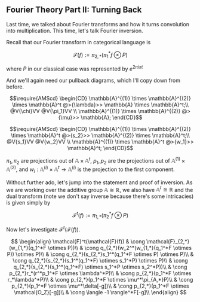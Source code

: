 ## Fourier Theory Part II: Turning Back

Last time, we talked about Fourier transforms and how it turns convolution into multiplication. This time, let's talk Fourier inversion.

Recall that our Fourier transform in categorical language is 

$$\mathcal{F}(f) := \pi_{2,*}(\pi_1^*f \otimes P)$$

where $P$ in our classical case was represented by $e^{2 \pi i x t}$

And we'll again need our pullback diagrams, which I'll copy down from before.

$$\require{AMScd}
\begin{CD}
\mathbb{A}^{(1)} \times \mathbb{A}^{(2)} \times \mathbb{A}^t @>{\lambda}>> \mathbb{A} \times \mathbb{A}^t;\\
@V{\chi}VV @V{\pi_1}VV \\
\mathbb{A}^{(1)} \times \mathbb{A}^{(2)} @>{\mu}>> \mathbb{A};
\end{CD}$$

$$\require{AMScd}
\begin{CD}
\mathbb{A}^{(1)} \times \mathbb{A}^{(2)} \times \mathbb{A}^t @>{s_2}>> \mathbb{A}^{(2)} \times \mathbb{A}^t;\\
@V{s_1}VV @V{w_2}VV \\
\mathbb{A}^{(1)} \times \mathbb{A}^t @>{w_1}>> \mathbb{A}^t;
\end{CD}$$

$\pi_1,\pi_2$ are projections out of $\mathbb{A} \times \mathbb{A}^t$, $p_1,p_2$ are the projections out of $\mathbb{A}^{(1)} \times \mathbb{A}^{(2)}$,
and $w_i : \mathbb{A}^{(i)} \times \mathbb{A}^t \to \mathbb{A}^{(i)}$ is the projection to the first component.

Without further ado, let's jump into the statement and proof of inversion. As we are working over the additive group $\mathbb{A} \cong \mathbb{R}$,
we also have $\mathbb{A}^t \cong \mathbb{R}$ and the dual transform (note we don't say inverse because there's some intricacies) is given simply by

$$\mathcal{F}^t(f) := \pi_{1,*}(\pi_2^*f \otimes P)$$

Now let's investigate $\mathcal{F}^t(\mathcal{F}(f))$.

$$ \begin{align}
\mathcal{F}^t(\mathcal{F}(f))
& \cong \mathcal{F}_{2,*}(w_{1,*}(q_1^*F \otimes P))\\
& \cong q_{2,*}(w_2^*(w_{1,*}(q_1^*F \otimes P)) \otimes P)\\
& \cong q_{2,*}(s_{2,*}s_1^*(q_1^*F \otimes P) \otimes P)\\
& \cong q_{2,*}(s_{2,*}(s_1^*(q_1^*F) \otimes s_1^*P) \otimes P)\\
& \cong q_{2,*}(s_{2,*}(s_1^*(q_1^*F) \otimes s_1^*P \otimes s_2^*P))\\
& \cong p_{2,*}r_*(r^*p_1^*F \otimes \lambda^*P)\\
& \cong p_{2,*}(p_1^*F \otimes r_*\lambda^*P)\\
& \cong p_{2,*}(p_1^*F \otimes \mu^*\pi_{A,*}P)\\
& \cong p_{2,*}(p_1^*F \otimes \mu^*\delta[-g])\\
& \cong p_{2,*}(p_1^*F \otimes \mathcal{O_Z}[-g])\\
& \cong \langle -1 \rangle^*F[-g]\\
\end{align}
$$

